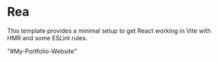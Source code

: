 # Rea

This template provides a minimal setup to get React working in Vite with HMR and some ESLint rules.

"#My-Portfolio-Website"
